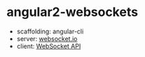 # angular2-websockets

* scaffolding: angular-cli
* server: [websocket.io](https://www.npmjs.com/package/websocket.io)
* client: [WebSocket API](https://developer.mozilla.org/ja/docs/Web/API/Websockets_API)
